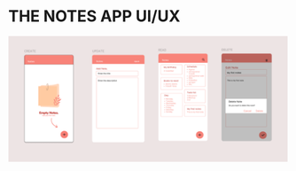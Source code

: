 # THE NOTES APP UI/UX

![alt text](https://github.com/Nadia415/NadiaPermataPutri_312310432_AplikasiCatatan/blob/main/UI_UX.png?raw=true)
